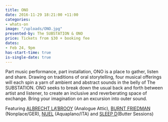 ```yaml
---
title: ONO
date: 2016-11-29 18:21:00 +11:00
categories:
- whats-on
image: "/uploads/ONO.jpg"
presented-by: The SUBSTATION & ONO
price: Tickets from $30 + booking fee
dates:
- Feb 24, 9pm
has-start-time: true
is-single-date: true
---
```


Part music performance, part installation, ONO is a place to gather, listen and share. Drawing on traditions of oral storytelling, four musical offerings will each spin a yarn of ambient and abstract sounds in the belly of The SUBSTATION. ONO seeks to break down the usual back and forth between artist and listener, to create an inclusive and reverberating space of exchange. Bring your imagination on an excursion into outer sound.

Featuring [ALBRECHT LA’BROOY](http://soundcloud.com/analogueattic) (Analogue Attic), [BURNT FRIEDMAN](http://burntfriedman.com) (Nonplace/GER), [NUEL](http://soundcloud.com/nuel) (Aquaplano/ITA) and [SLEEP D](http://soundcloud.com/sleepd)(Butter Sessions) 
